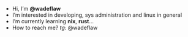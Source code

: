 -  Hi, I’m **@wadeflaw**
- I’m interested in developing, sys administration and linux in general
-  I’m currently learning **nix**, **rust**...
- How to reach me? _tg:_ @wadeflaw

